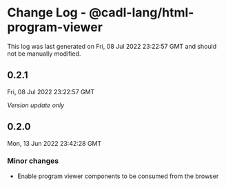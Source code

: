 # Change Log - @cadl-lang/html-program-viewer

This log was last generated on Fri, 08 Jul 2022 23:22:57 GMT and should not be manually modified.

## 0.2.1
Fri, 08 Jul 2022 23:22:57 GMT

_Version update only_

## 0.2.0
Mon, 13 Jun 2022 23:42:28 GMT

### Minor changes

- Enable program viewer components to be consumed from the browser

